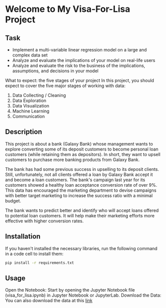 # Welcome to My Visa-For-Lisa Project

## Task
* Implement a multi-variable linear regression model on a large and complex data set
* Analyze and evaluate the implications of your model on real-life users
* Analyze and evaluate the risk to the business of the implications, assumptions, and decisions in your model

What to expect: the five stages of your project In this project, you should expect to cover the five major stages of working with data:

1. Data Collecting / Cleaning
2. Data Exploration
3. Data Visualization
4. Machine Learning
5. Communication

## Description
This project is about a bank (Galaxy Bank) whose management wants to explore converting some of its deposit customers 
to become personal loan customers (while retaining them as depositors). In short, they want to upsell customers to 
purchase more banking products from Galaxy Bank.

The bank has had some previous success in upselling to its deposit clients. Still, unfortunately, not all clients 
offered a loan by Galaxy Bank accept it and become a loan customers. The bank's campaign last year for its customers 
showed a healthy loan acceptance conversion rate of over 9%. This data has encouraged the marketing department to devise 
campaigns with better target marketing to increase the success ratio with a minimal budget.

The bank wants to predict better and identify who will accept loans offered to potential loan customers. It will help 
make their marketing efforts more effective with higher conversion rates.

## Installation
If you haven't installed the necessary libraries, run the following command in a code cell to install them:
```bash
pip install -r requirements.txt
```

## Usage
Open the Notebook: Start by opening the Jupyter Notebook file (visa_for_lisa.ipynb) in Jupyter Notebook or JupyterLab. Download the Data: You can also download the data at this [link](https://storage.googleapis.com/qwasar-public/track-ds/Visa_For_Lisa_Loan_Modelling.csv)

